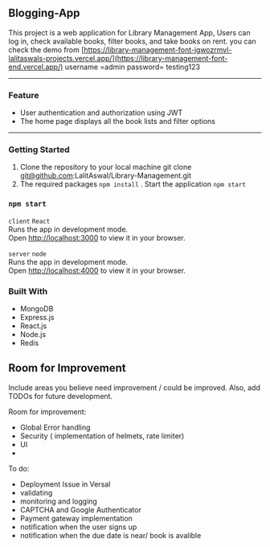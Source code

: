 ## Blogging-App

This project is a web application for  Library Management App, Users can log in, check available books, filter books, and take books on rent.
you can check the demo from [https://library-management-font-jgwozrmvl-lalitaswals-projects.vercel.app/](https://library-management-font-end.vercel.app/)
username =admin
password= testing123


---
### Feature
- User authentication and authorization using JWT
- The home page displays all the book lists and filter options

---
### Getting Started
1. Clone the repository to your local machine
  git clone git@github.com:LalitAswal/Library-Management.git
2.  The required packages
  `npm install`
. Start the application `npm start`
### `npm start`
 `client`  `React`\
Runs the app in development mode.\
Open [http://localhost:3000](http://localhost:3000) to view it in your browser.



 `server`  `node`\
Runs the app in development mode.\
Open [http://localhost:4000](http://localhost:4000) to view it in your browser.

### Built With
- MongoDB
- Express.js
- React.js
- Node.js
- Redis

## Room for Improvement

Include areas you believe need improvement / could be improved. Also, add TODOs for future development.

Room for improvement:

-   Global Error handling
-   Security ( implementation of helmets, rate limiter)
-   UI
-   

To do:
-   Deployment Issue in Versal
-   validating
-   monitoring and logging
-   CAPTCHA and Google Authenticator
-   Payment gateway implementation
-   notification when the  user signs up
-   notification when the due date is near/ book is avalible 
  
  

